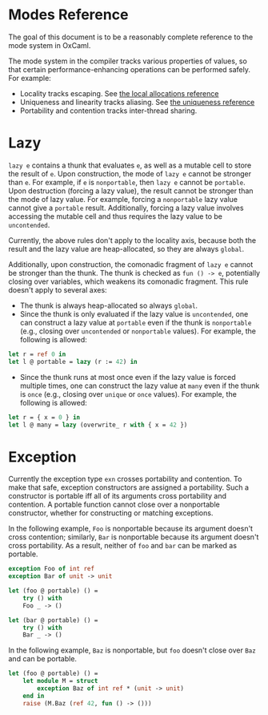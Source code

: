 # Modes Reference

The goal of this document is to be a reasonably complete reference to the mode system in
OxCaml.

The mode system in the compiler tracks various properties of values, so that certain
performance-enhancing operations can be performed safely. For example:
- Locality tracks escaping. See [the local allocations
  reference](../../stack-allocation/reference)
- Uniqueness and linearity tracks aliasing. See [the uniqueness reference](../../uniqueness/reference)
- Portability and contention tracks inter-thread sharing.

# Lazy
`lazy e` contains a thunk that evaluates `e`, as well as a mutable cell to store the
result of `e`. Upon construction, the mode of `lazy e` cannot be stronger than `e`. For
example, if `e` is `nonportable`, then `lazy e` cannot be `portable`. Upon destruction
(forcing a lazy value), the result cannot be stronger than the mode of lazy value. For
example, forcing a `nonportable` lazy value cannot give a `portable` result. Additionally,
forcing a lazy value involves accessing the mutable cell and thus requires the lazy value
to be `uncontended`.

Currently, the above rules don't apply to the locality axis, because both the result and
the lazy value are heap-allocated, so they are always `global`.

Additionally, upon construction, the comonadic fragment of `lazy e` cannot be stronger
than the thunk. The thunk is checked as `fun () -> e`, potentially closing over variables,
which weakens its comonadic fragment. This rule doesn't apply to several axes:
- The thunk is always heap-allocated so always `global`.
- Since the thunk is only evaluated if the lazy value is `uncontended`, one can construct
a lazy value at `portable` even if the thunk is `nonportable` (e.g., closing over
`uncontended` or `nonportable` values). For example, the following is allowed:
```ocaml
let r = ref 0 in
let l @ portable = lazy (r := 42) in
```
- Since the thunk runs at most once even if the lazy value is forced multiple times, one
can construct the lazy value at `many` even if the thunk is `once` (e.g., closing over
`unique` or `once` values). For example, the following is allowed:
```ocaml
let r = { x = 0 } in
let l @ many = lazy (overwrite_ r with { x = 42 })
```

# Exception
Currently the exception type `exn` crosses portability and contention. To make
that safe, exception constructors are assigned a portability. Such a constructor
is portable iff all of its arguments cross portability and contention. A
portable function cannot close over a nonportable constructor, whether for
constructing or matching exceptions.

In the following example, `Foo` is nonportable because its argument doesn't
cross contention; similarly, `Bar` is nonportable because its argument doesn't
cross portability. As a result, neither of `foo` and `bar` can be marked as
portable.
```ocaml
exception Foo of int ref
exception Bar of unit -> unit

let (foo @ portable) () =
    try () with
    Foo _ -> ()

let (bar @ portable) () =
    try () with
    Bar _ -> ()
```

In the following example, `Baz` is nonportable, but `foo` doesn't close over
`Baz` and can be portable.
```ocaml
let (foo @ portable) () =
    let module M = struct
        exception Baz of int ref * (unit -> unit)
    end in
    raise (M.Baz (ref 42, fun () -> ()))
```